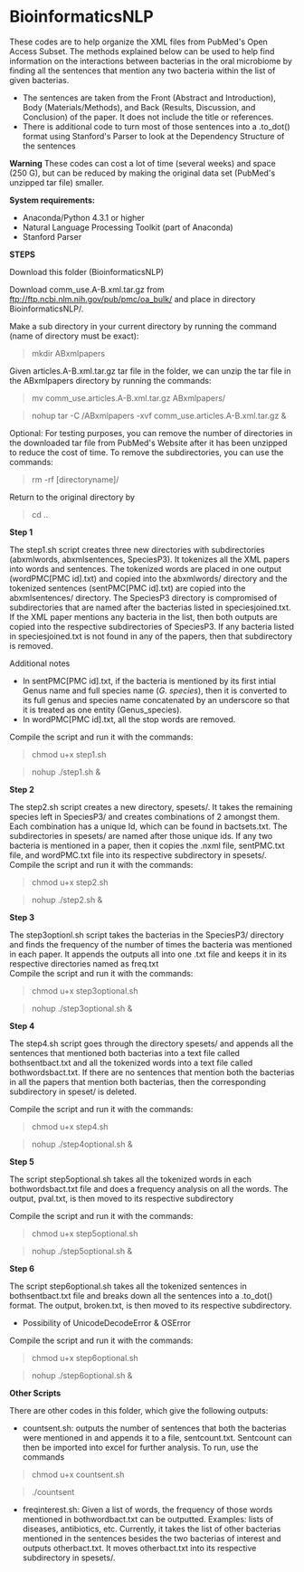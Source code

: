 # BioinformaticsNLP
These codes are to help organize the XML files from PubMed's Open Access Subset.  The methods explained below can be used to help find information on the interactions between bacterias in the oral microbiome by finding all the sentences that mention any two bacteria within the list of given bacterias. 
- The sentences are taken from the Front (Abstract and Introduction), Body (Materials/Methods), and Back (Results, Discussion, and Conclusion) of the paper. It does not include the title or references.
- There is additional code to turn most of those sentences into a .to_dot() format using Stanford's Parser to look at the Dependency Structure of the sentences

**Warning**
These codes can cost a lot of time (several weeks) and space (250 G), but can be reduced by making the original data set (PubMed's unzipped tar file) smaller. 


**System requirements:**

- Anaconda/Python 4.3.1 or higher
- Natural Language Processing Toolkit (part of Anaconda)
- Stanford Parser


**STEPS**

Download this folder (BioinformaticsNLP)

Download comm_use.A-B.xml.tar.gz from ftp://ftp.ncbi.nlm.nih.gov/pub/pmc/oa_bulk/ and place in directory BioinformaticsNLP/.

Make a sub directory in your current directory by running the command (name of directory must be exact):

> mkdir ABxmlpapers


Given articles.A-B.xml.tar.gz tar file in the folder, we can unzip the tar file in the ABxmlpapers directory by running the commands:

> mv comm_use.articles.A-B.xml.tar.gz ABxmlpapers/

> nohup tar -C /ABxmlpapers -xvf comm_use.articles.A-B.xml.tar.gz &

Optional: For testing purposes, you can remove the number of directories in the downloaded tar file from PubMed's Website after it has been unzipped to reduce the cost of time. To remove the subdirectories, you can use the commands:

> rm -rf [directoryname]/ 

Return to the original directory by 

> cd ..

**Step 1**

The step1.sh script creates three new directories with subdirectories (abxmlwords, abxmlsentences, SpeciesP3).  It tokenizes all the XML papers into words and sentences.  The tokenized words are placed in one output (wordPMC[PMC id].txt) and copied into the abxmlwords/ directory and the tokenized sentences (sentPMC[PMC id].txt) are copied into the abxmlsentences/ directory.  The SpeciesP3 directory is compromised of subdirectories that are named after the bacterias listed in speciesjoined.txt. If the XML paper mentions any bacteria in the list, then both outputs are copied into the respective subdirectories of SpeciesP3.  If any bacteria listed in speciesjoined.txt is not found in any of the papers, then that subdirectory is removed.

Additional notes
- In sentPMC[PMC id].txt, if the bacteria is mentioned by its first intial Genus name and full species name (_G. species_), then it is converted to its full genus and species name concatenated by an underscore so that it is treated as one entity (Genus_species).
- In wordPMC[PMC id].txt, all the stop words are removed. 

Compile the script and run it with the commands:

> chmod u+x step1.sh

> nohup ./step1.sh &

**Step 2**

The step2.sh script creates a new directory, spesets/.  It takes the remaining species left in SpeciesP3/ and creates combinations of 2 amongst them. Each combination has a unique Id, which can be found in bactsets.txt.  The subdirectories in spesets/ are named after those unique ids.  If any two bacteria is mentioned in a paper, then it copies the .nxml file, sentPMC.txt file, and wordPMC.txt file into its respective subdirectory in spesets/.
Compile the script and run it with the commands:

> chmod u+x step2.sh

> nohup ./step2.sh &

**Step 3**

The step3optionl.sh script takes the bacterias in the SpeciesP3/ directory and finds the frequency of the number of times the bacteria was mentioned in each paper.  It appends the outputs all into one .txt file and keeps it in its respective directories named as freq.txt  
Compile the script and run it with the commands:

> chmod u+x step3optional.sh

> nohup ./step3optional.sh &

**Step 4**

The step4.sh script goes through the directory spesets/ and appends all the sentences that mentioned both bacterias into a text file called bothsentbact.txt and all the tokenized words into a text file called bothwordsbact.txt.  If there are no sentences that mention both the bacterias in all the papers that mention both bacterias, then the corresponding subdirectory in speset/ is deleted. 

Compile the script and run it with the commands:

> chmod u+x step4.sh

> nohup ./step4optional.sh &

**Step 5**

The script step5optional.sh takes all the tokenized words in each bothwordsbact.txt file and does a frequency analysis on all the words.  The output, pval.txt, is then moved to its respective subdirectory 

Compile the script and run it with the commands:

> chmod u+x step5optional.sh

> nohup ./step5optional.sh &

**Step 6** 

The script step6optional.sh takes all the tokenized sentences in bothsentbact.txt file and breaks down all the sentences into a .to_dot() format.  The output, broken.txt, is then moved to its respective subdirectory. 

  - Possibility of UnicodeDecodeError & OSError

Compile the script and run it with the commands:

> chmod u+x step6optional.sh

> nohup ./step6optional.sh &

**Other Scripts**

There are other codes in this folder, which give the following outputs:

- countsent.sh: outputs the number of sentences that both the bacterias were mentioned in and appends it to a file, sentcount.txt.  Sentcount can then be imported into excel for further analysis.
To run, use the commands

> chmod u+x countsent.sh

> ./countsent

- freqinterest.sh: Given a list of words, the frequency of those words mentioned in bothwordbact.txt can be outputted.  Examples: lists of diseases, antibiotics, etc. Currently, it takes the list of other bacterias mentioned in the sentences besides the two bacterias of interest and outputs otherbact.txt.  It moves otherbact.txt into its respective subdirectory in spesets/. 




